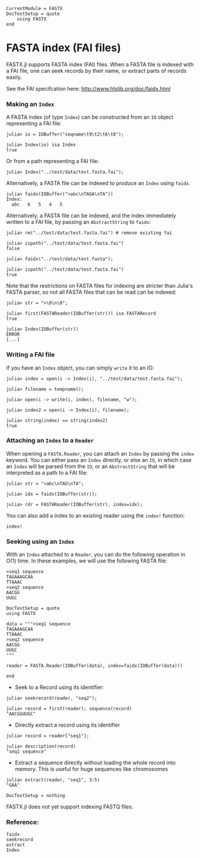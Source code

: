 ```@meta
CurrentModule = FASTX
DocTestSetup = quote
    using FASTX
end
```

# FASTA index (FAI files)
FASTX.jl supports FASTA index (FAI) files.
When a FASTA file is indexed with a FAI file, one can seek records by their name, or extract parts of records easily.

See the FAI specifcation here: http://www.htslib.org/doc/faidx.html

### Making an `Index`
A FASTA index (of type `Index`) can be constructed from an `IO` object representing a FAI file:

```jldoctest
julia> io = IOBuffer("seqname\t9\t2\t6\t8");

julia> Index(io) isa Index
true
```

Or from a path representing a FAI file:
```jldoctest
julia> Index("../test/data/test.fasta.fai");
```

Alternatively, a FASTA file can be indexed to produce an `Index` using `faidx`.

```jldoctest
julia> faidx(IOBuffer(">abc\nTAGA\nTA"))
Index:
  abc	6	5	4	5
```

Alternatively, a FASTA file can be indexed, and the index immediately written to a FAI file,
by passing an `AbstractString` to `faidx`:

```jldoctest
julia> rm("../test/data/test.fasta.fai") # remove existing fai

julia> ispath("../test/data/test.fasta.fai")
false

julia> faidx("../test/data/test.fasta");

julia> ispath("../test/data/test.fasta.fai")
true
```

Note that the restrictions on FASTA files for indexing are stricter than Julia's FASTA parser,
so not all FASTA files that can be read can be indexed:

```jldoctest
julia> str = ">\0\n\0";

julia> first(FASTAReader(IOBuffer(str))) isa FASTARecord
true

julia> Index(IOBuffer(str))
ERROR
[...]
```

### Writing a FAI file
If you have an `Index` object, you can simply `write` it to an IO:
```jldoctest
julia> index = open(i -> Index(i), "../test/data/test.fasta.fai");

julia> filename = tempname();

julia> open(i -> write(i, index), filename, "w");

julia> index2 = open(i -> Index(i), filename);

julia> string(index) == string(index2)
true
```

### Attaching an `Index` to a `Reader`
When opening a `FASTA.Reader`, you can attach an `Index` by passing the `index` keyword.
You can either pass an `Index` directly, or else an `IO`, in which case an `Index` will be parsed from the `IO`,
or an `AbstractString` that will be interpreted as a path to a FAI file:

```jldoctest
julia> str = ">abc\nTAG\nTA";

julia> idx = faidx(IOBuffer(str));

julia> rdr = FASTAReader(IOBuffer(str), index=idx);
```

You can also add a index to an existing reader using the `index!` function:

```@docs
index!
```

### Seeking using an `Index`
With an `Index` attached to a `Reader`, you can do the following operation in O(1) time.
In these examples, we will use the following FASTA file:

```
>seq1 sequence
TAGAAAGCAA
TTAAAC
>seq2 sequence
AACGG
UUGC
```

```@meta
DocTestSetup = quote
using FASTX

data = """>seq1 sequence
TAGAAAGCAA
TTAAAC
>seq2 sequence
AACGG
UUGC
"""

reader = FASTA.Reader(IOBuffer(data), index=faidx(IOBuffer(data)))

end
```

* Seek to a Record using its identifier:
```jldoctest
julia> seekrecord(reader, "seq2");

julia> record = first(reader); sequence(record)
"AACGGUUGC"
```

* Directly extract a record using its identifier
```jldoctest
julia> record = reader["seq1"];

julia> description(record)
"seq1 sequence"
```

* Extract a sequence directly without loading the whole record into memory.
  This is useful for huge sequences like chromosomes
```jldoctest
julia> extract(reader, "seq1", 3:5)
"GAA"
```

```@meta
DocTestSetup = nothing
```

FASTX.jl does not yet support indexing FASTQ files.

### Reference:
```@docs
faidx
seekrecord
extract
Index
```
